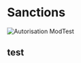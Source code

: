 # Sanctions
![Autorisation ModTest](https://img.shields.io/badge/Autorisation-Mod%C3%A9rateur%20Test-informational)
## test

